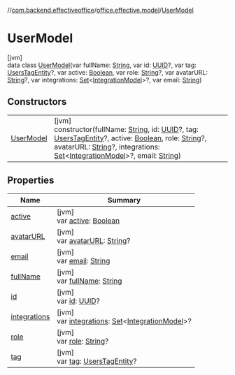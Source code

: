 //[com.backend.effectiveoffice](IdeaProjects/labs-office-elevator/effectiveOfficeBackend/documentation/gfm/index.md)/[office.effective.model](IdeaProjects/labs-office-elevator/effectiveOfficeBackend/documentation/gfm/com.backend.effectiveoffice/office.effective.model/index.md)/[UserModel](IdeaProjects/labs-office-elevator/effectiveOfficeBackend/documentation/gfm/com.backend.effectiveoffice/office.effective.model/-user-model/index.md)

# UserModel

[jvm]\
data class [UserModel](IdeaProjects/labs-office-elevator/effectiveOfficeBackend/documentation/gfm/com.backend.effectiveoffice/office.effective.model/-user-model/index.md)(var fullName: [String](https://kotlinlang.org/api/latest/jvm/stdlib/kotlin/-string/index.html), var id: [UUID](https://docs.oracle.com/javase/8/docs/api/java/util/UUID.html)?, var tag: [UsersTagEntity](IdeaProjects/labs-office-elevator/effectiveOfficeBackend/documentation/gfm/com.backend.effectiveoffice/office.effective.features.user.repository/-users-tag-entity/index.md)?, var active: [Boolean](https://kotlinlang.org/api/latest/jvm/stdlib/kotlin/-boolean/index.html), var role: [String](https://kotlinlang.org/api/latest/jvm/stdlib/kotlin/-string/index.html)?, var avatarURL: [String](https://kotlinlang.org/api/latest/jvm/stdlib/kotlin/-string/index.html)?, var integrations: [Set](https://kotlinlang.org/api/latest/jvm/stdlib/kotlin.collections/-set/index.html)&lt;[IntegrationModel](IdeaProjects/labs-office-elevator/effectiveOfficeBackend/documentation/gfm/com.backend.effectiveoffice/office.effective.model/-integration-model/index.md)&gt;?, var email: [String](https://kotlinlang.org/api/latest/jvm/stdlib/kotlin/-string/index.html))

## Constructors

| | |
|---|---|
| [UserModel](IdeaProjects/labs-office-elevator/effectiveOfficeBackend/documentation/gfm/com.backend.effectiveoffice/office.effective.model/-user-model/-user-model.md) | [jvm]<br>constructor(fullName: [String](https://kotlinlang.org/api/latest/jvm/stdlib/kotlin/-string/index.html), id: [UUID](https://docs.oracle.com/javase/8/docs/api/java/util/UUID.html)?, tag: [UsersTagEntity](IdeaProjects/labs-office-elevator/effectiveOfficeBackend/documentation/gfm/com.backend.effectiveoffice/office.effective.features.user.repository/-users-tag-entity/index.md)?, active: [Boolean](https://kotlinlang.org/api/latest/jvm/stdlib/kotlin/-boolean/index.html), role: [String](https://kotlinlang.org/api/latest/jvm/stdlib/kotlin/-string/index.html)?, avatarURL: [String](https://kotlinlang.org/api/latest/jvm/stdlib/kotlin/-string/index.html)?, integrations: [Set](https://kotlinlang.org/api/latest/jvm/stdlib/kotlin.collections/-set/index.html)&lt;[IntegrationModel](IdeaProjects/labs-office-elevator/effectiveOfficeBackend/documentation/gfm/com.backend.effectiveoffice/office.effective.model/-integration-model/index.md)&gt;?, email: [String](https://kotlinlang.org/api/latest/jvm/stdlib/kotlin/-string/index.html)) |

## Properties

| Name | Summary |
|---|---|
| [active](IdeaProjects/labs-office-elevator/effectiveOfficeBackend/documentation/gfm/com.backend.effectiveoffice/office.effective.model/-user-model/active.md) | [jvm]<br>var [active](IdeaProjects/labs-office-elevator/effectiveOfficeBackend/documentation/gfm/com.backend.effectiveoffice/office.effective.model/-user-model/active.md): [Boolean](https://kotlinlang.org/api/latest/jvm/stdlib/kotlin/-boolean/index.html) |
| [avatarURL](IdeaProjects/labs-office-elevator/effectiveOfficeBackend/documentation/gfm/com.backend.effectiveoffice/office.effective.model/-user-model/avatar-u-r-l.md) | [jvm]<br>var [avatarURL](IdeaProjects/labs-office-elevator/effectiveOfficeBackend/documentation/gfm/com.backend.effectiveoffice/office.effective.model/-user-model/avatar-u-r-l.md): [String](https://kotlinlang.org/api/latest/jvm/stdlib/kotlin/-string/index.html)? |
| [email](IdeaProjects/labs-office-elevator/effectiveOfficeBackend/documentation/gfm/com.backend.effectiveoffice/office.effective.model/-user-model/email.md) | [jvm]<br>var [email](IdeaProjects/labs-office-elevator/effectiveOfficeBackend/documentation/gfm/com.backend.effectiveoffice/office.effective.model/-user-model/email.md): [String](https://kotlinlang.org/api/latest/jvm/stdlib/kotlin/-string/index.html) |
| [fullName](IdeaProjects/labs-office-elevator/effectiveOfficeBackend/documentation/gfm/com.backend.effectiveoffice/office.effective.model/-user-model/full-name.md) | [jvm]<br>var [fullName](IdeaProjects/labs-office-elevator/effectiveOfficeBackend/documentation/gfm/com.backend.effectiveoffice/office.effective.model/-user-model/full-name.md): [String](https://kotlinlang.org/api/latest/jvm/stdlib/kotlin/-string/index.html) |
| [id](IdeaProjects/labs-office-elevator/effectiveOfficeBackend/documentation/gfm/com.backend.effectiveoffice/office.effective.model/-user-model/id.md) | [jvm]<br>var [id](IdeaProjects/labs-office-elevator/effectiveOfficeBackend/documentation/gfm/com.backend.effectiveoffice/office.effective.model/-user-model/id.md): [UUID](https://docs.oracle.com/javase/8/docs/api/java/util/UUID.html)? |
| [integrations](IdeaProjects/labs-office-elevator/effectiveOfficeBackend/documentation/gfm/com.backend.effectiveoffice/office.effective.model/-user-model/integrations.md) | [jvm]<br>var [integrations](IdeaProjects/labs-office-elevator/effectiveOfficeBackend/documentation/gfm/com.backend.effectiveoffice/office.effective.model/-user-model/integrations.md): [Set](https://kotlinlang.org/api/latest/jvm/stdlib/kotlin.collections/-set/index.html)&lt;[IntegrationModel](IdeaProjects/labs-office-elevator/effectiveOfficeBackend/documentation/gfm/com.backend.effectiveoffice/office.effective.model/-integration-model/index.md)&gt;? |
| [role](IdeaProjects/labs-office-elevator/effectiveOfficeBackend/documentation/gfm/com.backend.effectiveoffice/office.effective.model/-user-model/role.md) | [jvm]<br>var [role](IdeaProjects/labs-office-elevator/effectiveOfficeBackend/documentation/gfm/com.backend.effectiveoffice/office.effective.model/-user-model/role.md): [String](https://kotlinlang.org/api/latest/jvm/stdlib/kotlin/-string/index.html)? |
| [tag](IdeaProjects/labs-office-elevator/effectiveOfficeBackend/documentation/gfm/com.backend.effectiveoffice/office.effective.model/-user-model/tag.md) | [jvm]<br>var [tag](IdeaProjects/labs-office-elevator/effectiveOfficeBackend/documentation/gfm/com.backend.effectiveoffice/office.effective.model/-user-model/tag.md): [UsersTagEntity](IdeaProjects/labs-office-elevator/effectiveOfficeBackend/documentation/gfm/com.backend.effectiveoffice/office.effective.features.user.repository/-users-tag-entity/index.md)? |
